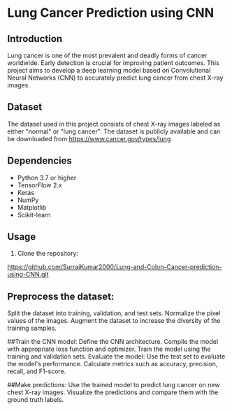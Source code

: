 # Lung Cancer Prediction using CNN

## Introduction
Lung cancer is one of the most prevalent and deadly forms of cancer worldwide. Early detection is crucial for improving patient outcomes. This project aims to develop a deep learning model based on Convolutional Neural Networks (CNN) to accurately predict lung cancer from chest X-ray images.

## Dataset
The dataset used in this project consists of chest X-ray images labeled as either "normal" or "lung cancer". The dataset is publicly available and can be downloaded from https://www.cancer.gov/types/lung

## Dependencies
- Python 3.7 or higher
- TensorFlow 2.x
- Keras
- NumPy
- Matplotlib
- Scikit-learn

## Usage
1. Clone the repository:

https://github.com/SurrajKumar2000/Lung-and-Colon-Cancer-prediction-using-CNN.git

## Preprocess the dataset:
Split the dataset into training, validation, and test sets.
Normalize the pixel values of the images.
Augment the dataset to increase the diversity of the training samples.

##Train the CNN model:
Define the CNN architecture.
Compile the model with appropriate loss function and optimizer.
Train the model using the training and validation sets.
Evaluate the model:
Use the test set to evaluate the model's performance.
Calculate metrics such as accuracy, precision, recall, and F1-score.

##Make predictions:
Use the trained model to predict lung cancer on new chest X-ray images.
Visualize the predictions and compare them with the ground truth labels.
